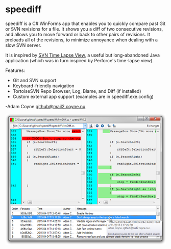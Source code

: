 speediff
========

speediff is a C# WinForms app that enables you to quickly compare past Git or SVN revisions for a file. It shows you a diff of two consecutive revisions, and allows you to move forward or back to other pairs of revisions. It preloads all of the revisions, to minimize annoyance when dealing with a slow SVN server.

It is inspired by [SVN Time Lapse View][1], a useful but long-abandoned Java application (which was in turn inspired by Perforce's time-lapse view).

Features:

* Git and SVN support
* Keyboard-friendly navigation
* TortoiseSVN Repo Browser, Log, Blame, and Diff (if installed)
* Custom external app support (examples are in speediff.exe.config)


-Adam Coyne <github@mail2.coyne.nu>

![Screenshot](https://github.com/bhank/speediff/raw/master/speediff-screenshot.png)

[1]: https://code.google.com/p/svn-time-lapse-view/ "SVN Time Lapse View"